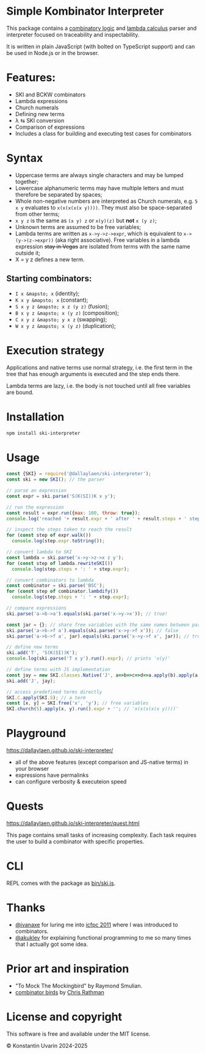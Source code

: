 # Simple Kombinator Interpreter

This package contains a 
[combinatory logic](https://en.wikipedia.org/wiki/Combinatory_logic) 
and [lambda calculus](https://en.wikipedia.org/wiki/Lambda_calculus) 
parser and interpreter focused on traceability and inspectability.

It is written in plain JavaScript (with bolted on TypeScript support)
and can be used in Node.js or in the browser.

# Features:

* SKI and BCKW combinators
* Lambda expressions
* Church numerals
* Defining new terms
* &lambda; &lrarr; SKI conversion
* Comparison of expressions
* Includes a class for building and executing test cases for combinators

# Syntax

* Uppercase terms are always single characters and may be lumped together;
* Lowercase alphanumeric terms may have multiple letters and must therefore be separated by spaces;
* Whole non-negative numbers are interpreted as Church numerals, e.g. `5 x y` evaluates to `x(x(x(x(x y))))`. They must also be space-separated from other terms;
* `x y z` is the same as `(x y) z` or `x(y)(z)` but **not** `x (y z)`;
* Unknown terms are assumed to be free variables;
* Lambda terms are written as `x->y->z->expr`, which is equivalent to 
`x->(y->(z->expr))` (aka right associative). Free variables in a lambda expression ~~stay in Vegas~~ are isolated from terms with the same name outside it;
* X = y z defines a new term.

## Starting combinators:

* `I x &mapsto; x` (identity);
* `K x y &mapsto; x` (constant);
* `S x y z &mapsto; x z (y z)` (fusion);
* `B x y z &mapsto; x (y z)` (composition);
* `C x y z &mapsto; y x z` (swapping);
* `W x y z &mapsto; x (y z)` (duplication);

# Execution strategy

Applications and native terms use normal strategy, i.e. the first term in the tree
that has enough arguments is executed and the step ends there.

Lambda terms are lazy, i.e. the body is not touched until
all free variables are bound.

# Installation

```bash
npm install ski-interpreter
```

# Usage

```javascript
const {SKI} = require('@dallaylaen/ski-interpreter');
const ski = new SKI(); // the parser

// parse an expression
const expr = ski.parse('S(K(SI))K x y');

// run the expression
const result = expr.run({max: 100, throw: true});
console.log('reached '+ result.expr + ' after ' + result.steps + ' steps.');

// inspect the steps taken to reach the result
for (const step of expr.walk())
  console.log(step.expr.toString());

// convert lambda to SKI
const lambda = ski.parse('x->y->z->x z y');
for (const step of lambda.rewriteSKI())
  console.log(step.steps + ': ' + step.expr);

// convert combinators to lambda
const combinator = ski.parse('BSC');
for (const step of combinator.lambdify())
  console.log(step.steps + ': ' + step.expr);

// compare expressions
ski.parse('a->b->a').equals(ski.parse('x->y->x')); // true!

const jar = {}; // share free variables with the same names between parser runs
ski.parse('a->b->f a').equals(ski.parse('x->y->f x')); // false
ski.parse('a->b->f a', jar).equals(ski.parse('x->y->f x', jar)); // true 

// define new terms
ski.add('T', 'S(K(SI))K');
console.log(ski.parse('T x y').run().expr); // prints 'x(y)'

// define terms with JS implementation
const jay = new SKI.classes.Native('J', a=>b=>c=>d=>a.apply(b).apply(a.apply(d).apply(c)));
ski.add('J', jay);

// access predefined terms directly
SKI.C.apply(SKI.S); // a term
const [x, y] = SKI.free('x', 'y'); // free variables
SKI.church(5).apply(x, y).run().expr + ''; // 'x(x(x(x(x y))))'
```

# Playground

https://dallaylaen.github.io/ski-interpreter/

* all of the above features (except comparison and JS-native terms) in your browser
* expressions have permalinks
* can configure verbosity & executeion speed

# Quests

https://dallaylaen.github.io/ski-interpreter/quest.html

This page contains small tasks of increasing complexity. 
Each task requires the user to build a combinator with specific properties.

# CLI

REPL comes with the package as [bin/ski.js](bin/ski.js).



# Thanks

* [@ivanaxe](https://github.com/ivanaxe) for luring me into [icfpc 2011](http://icfpc2011.blogspot.com/2011/06/task-description-contest-starts-now.html) where I was introduced to combinators.
* [@akuklev](https://github.com/akuklev) for explaining functional programming to me so many times that I actually got some idea.

# Prior art and inspiration

* "To Mock The Mockingbird" by Raymond Smulian.
* [combinator birds](https://www.angelfire.com/tx4/cus/combinator/birds.html) by [Chris Rathman](https://www.angelfire.com/tx4/cus/index.html)

# License and copyright

This software is free and available under the MIT license.

&copy; Konstantin Uvarin 2024-2025
